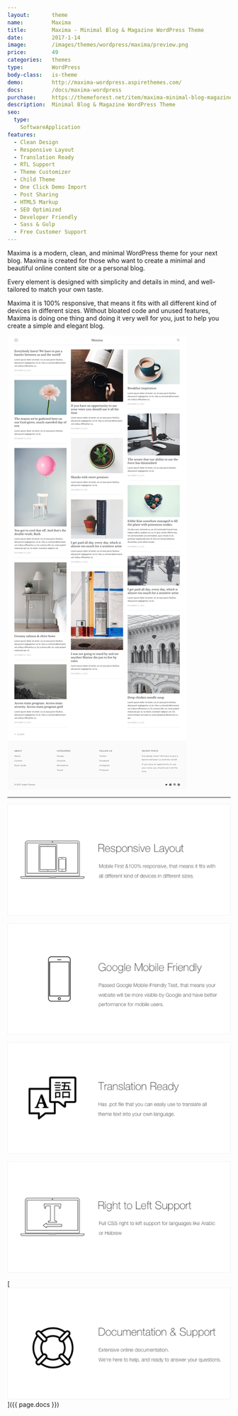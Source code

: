 ```yaml
---
layout:       theme
name:         Maxima
title:        Maxima - Minimal Blog & Magazine WordPress Theme
date:         2017-1-14
image:        /images/themes/wordpress/maxima/preview.png
price:        49
categories:   themes
type:         WordPress
body-class:   is-theme
demo:         http://maxima-wordpress.aspirethemes.com/
docs:         /docs/maxima-wordpress
purchase:     https://themeforest.net/item/maxima-minimal-blog-magazine-wordpress-theme/19256614?ref=aspirethemes
description:  Minimal Blog & Magazine WordPress Theme
seo:
  type:
    SoftwareApplication
features:
  - Clean Design
  - Responsive Layout
  - Translation Ready
  - RTL Support
  - Theme Customizer
  - Child Theme
  - One Click Demo Import
  - Post Sharing
  - HTML5 Markup
  - SEO Optimized
  - Developer Friendly
  - Sass & Gulp
  - Free Customer Support
---
```


Maxima is a modern, clean, and minimal WordPress theme for your next blog. Maxima is created for those who want to create a minimal and beautiful online content site or a personal blog.

Every element is designed with simplicity and details in mind, and well-tailored to match your own taste.

Maxima it is 100% responsive, that means it fits with all different kind of devices in different sizes. Without bloated code and unused features, Maxima is doing one thing and doing it very well for you, just to help you create a simple and elegant blog.

![maxima-ghost-full-preview](/images/themes/wordpress/maxima/full-preview.png)

---

![responsive](/images/themes/wordpress/shared/responsive.png)

![mobile-friendly](/images/themes/wordpress/shared/mobile-friendly.png)

![translation](/images/themes/wordpress/shared/translation.png)

![rtl](/images/themes/wordpress/shared/rtl.png)

[![support-docs](/images/themes/wordpress/shared/support-docs.png)]({{ page.docs }})